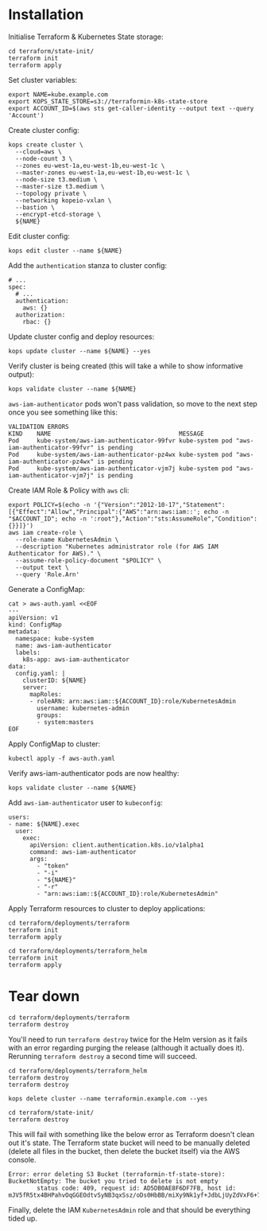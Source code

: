 # Installation

Initialise Terraform & Kubernetes State storage:

```
cd terraform/state-init/
terraform init
terraform apply
```

Set cluster variables:

```
export NAME=kube.example.com
export KOPS_STATE_STORE=s3://terraformin-k8s-state-store
export ACCOUNT_ID=$(aws sts get-caller-identity --output text --query 'Account')
```

Create cluster config:

```
kops create cluster \
  --cloud=aws \
  --node-count 3 \
  --zones eu-west-1a,eu-west-1b,eu-west-1c \
  --master-zones eu-west-1a,eu-west-1b,eu-west-1c \
  --node-size t3.medium \
  --master-size t3.medium \
  --topology private \
  --networking kopeio-vxlan \
  --bastion \
  --encrypt-etcd-storage \
  ${NAME}
```

Edit cluster config:

```
kops edit cluster --name ${NAME}
```

Add the `authentication` stanza to cluster config:
```
# ...
spec:
  # ...
  authentication:
    aws: {}
  authorization:
    rbac: {}
```

Update cluster config and deploy resources:

```
kops update cluster --name ${NAME} --yes
```

Verify cluster is being created (this will take a while to show informative output):

```
kops validate cluster --name ${NAME}
```

`aws-iam-authenticator` pods won't pass validation, so move to the next step once you see something like this:

```
VALIDATION ERRORS
KIND    NAME                                    MESSAGE
Pod     kube-system/aws-iam-authenticator-99fvr kube-system pod "aws-iam-authenticator-99fvr" is pending
Pod     kube-system/aws-iam-authenticator-pz4wx kube-system pod "aws-iam-authenticator-pz4wx" is pending
Pod     kube-system/aws-iam-authenticator-vjm7j kube-system pod "aws-iam-authenticator-vjm7j" is pending
```

Create IAM Role & Policy with `aws` cli:

```
export POLICY=$(echo -n '{"Version":"2012-10-17","Statement":[{"Effect":"Allow","Principal":{"AWS":"arn:aws:iam::'; echo -n "$ACCOUNT_ID"; echo -n ':root"},"Action":"sts:AssumeRole","Condition":{}}]}')
aws iam create-role \
  --role-name KubernetesAdmin \
  --description "Kubernetes administrator role (for AWS IAM Authenticator for AWS)." \
  --assume-role-policy-document "$POLICY" \
  --output text \
  --query 'Role.Arn'
```

Generate a ConfigMap:

```
cat > aws-auth.yaml <<EOF
---
apiVersion: v1
kind: ConfigMap
metadata:
  namespace: kube-system
  name: aws-iam-authenticator
  labels:
    k8s-app: aws-iam-authenticator
data:
  config.yaml: |    
    clusterID: ${NAME}
    server:
      mapRoles:
      - roleARN: arn:aws:iam::${ACCOUNT_ID}:role/KubernetesAdmin
        username: kubernetes-admin
        groups:
        - system:masters
EOF
```
Apply ConfigMap to cluster:

```
kubectl apply -f aws-auth.yaml
```

Verify aws-iam-authenticator pods are now healthy:

```
kops validate cluster --name ${NAME}
```


Add `aws-iam-authenticator` user to `kubeconfig`:
```
users:
- name: ${NAME}.exec
  user:
    exec:
      apiVersion: client.authentication.k8s.io/v1alpha1
      command: aws-iam-authenticator
      args:
        - "token"
        - "-i"
        - "${NAME}"
        - "-r"
        - "arn:aws:iam::${ACCOUNT_ID}:role/KubernetesAdmin"
```

Apply Terraform resources to cluster to deploy applications:

```
cd terraform/deployments/terraform
terraform init
terraform apply
```

```
cd terraform/deployments/terraform_helm
terraform init
terraform apply
```

# Tear down

```
cd terraform/deployments/terraform
terraform destroy
```

You'll need to run `terraform destroy` twice for the Helm version as it fails with an error regarding purging the release (although it actually does it). Rerunning `terraform destroy` a second time will succeed. 

```
cd terraform/deployments/terraform_helm
terraform destroy
terraform destroy
```


```
kops delete cluster --name terraformin.example.com --yes
```

```
cd terraform/state-init/
terraform destroy
```

This will fail with something like the below error as Terraform doesn't clean out it's state. The Terraform state bucket will need to be manually deleted (delete all files in the bucket, then delete the bucket itself) via the AWS console.

```
Error: error deleting S3 Bucket (terraformin-tf-state-store): BucketNotEmpty: The bucket you tried to delete is not empty
        status code: 409, request id: AD5DB0AE8F6DF7FB, host id: mJV5fR5tx4BHPahvOqGGEOdtvSyNB3qxSsz/oDs0HbBB/miXy9Nk1yf+JdbLjUyZdVxF6+7LU0A=
```

Finally, delete the IAM `KubernetesAdmin` role and that should be everything tided up. 
